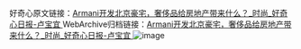 好奇心原文链接：[Armani开发北京豪宅，奢侈品给房地产带来什么？_时尚_好奇心日报-卢宝宜 ](https://www.qdaily.com/articles/11576.html)
WebArchive归档链接：[Armani开发北京豪宅，奢侈品给房地产带来什么？_时尚_好奇心日报-卢宝宜 ](http://web.archive.org/web/20190623170735/https://www.qdaily.com/articles/11576.html)
![image](http://ww3.sinaimg.cn/large/007d5XDply1g3waaojkljj30u03sakgm)